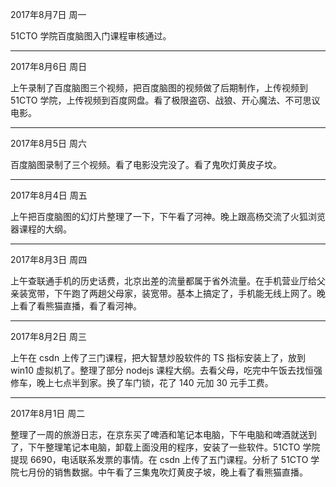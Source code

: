 2017年8月7日 周一

51CTO 学院百度脑图入门课程审核通过。

---
2017年8月6日 周日

上午录制了百度脑图三个视频，把百度脑图的视频做了后期制作，上传视频到 51CTO 学院，上传视频到百度网盘。看了极限盗窃、战狼、开心魔法、不可思议电影。

---
2017年8月5日 周六

百度脑图录制了三个视频。看了电影没完没了。看了鬼吹灯黄皮子坟。

---
2017年8月4日 周五

上午把百度脑图的幻灯片整理了一下，下午看了河神。晚上跟高杨交流了火狐浏览器课程的大纲。

---
2017年8月3日 周四

上午查联通手机的历史话费，北京出差的流量都属于省外流量。在手机营业厅给父亲装宽带，下午跑了两趟父母家，装宽带。基本上搞定了，手机能无线上网了。晚上看了看熊猫直播，看了看河神。

---
2017年8月2日 周三

上午在 csdn 上传了三门课程，把大智慧炒股软件的 TS 指标安装上了，放到 win10 虚拟机了。整理了部分 nodejs 课程大纲。去看父母，吃完中午饭去找恒强修车，晚上七点半到家。换了车门锁，花了 140 元加 30 元手工费。

---
2017年8月1日 周二

整理了一周的旅游日志，在京东买了啤酒和笔记本电脑，下午电脑和啤酒就送到了，下午整理笔记本电脑，卸载上面没用的程序，安装了一些软件。51CTO 学院提现 6690，电话联系发票的事情。在 csdn 上传了五门课程。分析了 51CTO 学院七月份的销售数据。中午看了三集鬼吹灯黄皮子坡，晚上看了看熊猫直播。

